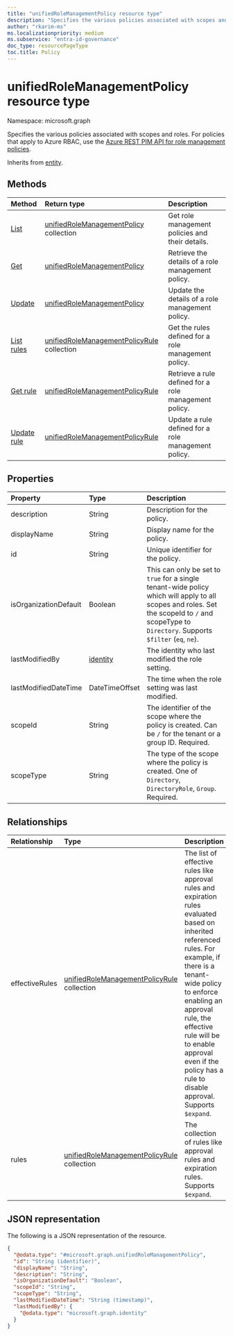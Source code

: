 ```yaml
---
title: "unifiedRoleManagementPolicy resource type"
description: "Specifies the various policies associated with scopes and roles."
author: "rkarim-ms"
ms.localizationpriority: medium
ms.subservice: "entra-id-governance"
doc_type: resourcePageType
toc.title: Policy
---
```


# unifiedRoleManagementPolicy resource type

Namespace: microsoft.graph

Specifies the various policies associated with scopes and roles. For policies that apply to Azure RBAC, use the [Azure REST PIM API for role management policies](/rest/api/authorization/role-management-policies).

Inherits from [entity](../resources/entity.md).

## Methods
|Method|Return type|Description|
|:---|:---|:---|
|[List](../api/policyroot-list-rolemanagementpolicies.md)|[unifiedRoleManagementPolicy](../resources/unifiedrolemanagementpolicy.md) collection|Get role management policies and their details.|
|[Get](../api/unifiedrolemanagementpolicy-get.md)|[unifiedRoleManagementPolicy](../resources/unifiedrolemanagementpolicy.md)|Retrieve the details of a role management policy.|
|[Update](../api/unifiedrolemanagementpolicy-update.md)|[unifiedRoleManagementPolicy](../resources/unifiedrolemanagementpolicy.md)|Update the details of a role management policy.|
|[List rules](../api/unifiedrolemanagementpolicy-list-rules.md)|[unifiedRoleManagementPolicyRule](../resources/unifiedrolemanagementpolicyrule.md) collection|Get the rules defined for a role management policy.|
|[Get rule](../api/unifiedrolemanagementpolicyrule-get.md)|[unifiedRoleManagementPolicyRule](../resources/unifiedrolemanagementpolicyrule.md)|Retrieve a rule defined for a role management policy.|
|[Update rule](../api/unifiedrolemanagementpolicyrule-update.md)|[unifiedRoleManagementPolicyRule](../resources/unifiedrolemanagementpolicyrule.md)|Update a rule defined for a role management policy.|


## Properties

|Property|Type|Description|
|:---|:---|:---|
|description|String|Description for the policy.|
|displayName|String|Display name for the policy.|
|id|String|Unique identifier for the policy.|
|isOrganizationDefault|Boolean|This can only be set to `true` for a single tenant-wide policy which will apply to all scopes and roles. Set the scopeId to `/` and scopeType to `Directory`. Supports `$filter` (`eq`, `ne`).|
|lastModifiedBy|[identity](../resources/identity.md)|The identity who last modified the role setting.|
|lastModifiedDateTime|DateTimeOffset|The time when the role setting was last modified.|
|scopeId|String|The identifier of the scope where the policy is created. Can be `/` for the tenant or a group ID. Required.|
|scopeType|String|The type of the scope where the policy is created. One of `Directory`, `DirectoryRole`, `Group`. Required.|

## Relationships
|Relationship|Type|Description|
|:---|:---|:---|
|effectiveRules|[unifiedRoleManagementPolicyRule](../resources/unifiedrolemanagementpolicyrule.md) collection| The list of effective rules like approval rules and expiration rules evaluated based on inherited referenced rules. For example, if there is a tenant-wide policy to enforce enabling an approval rule, the effective rule will be to enable approval even if the policy has a rule to disable approval. Supports `$expand`.|
|rules|[unifiedRoleManagementPolicyRule](../resources/unifiedrolemanagementpolicyrule.md) collection|The collection of rules like approval rules and expiration rules. Supports `$expand`.|

## JSON representation
The following is a JSON representation of the resource.
<!-- {
  "blockType": "resource",
  "keyProperty": "id",
  "@odata.type": "microsoft.graph.unifiedRoleManagementPolicy",
  "baseType": "microsoft.graph.entity",
  "openType": false
}
-->
``` json
{
  "@odata.type": "#microsoft.graph.unifiedRoleManagementPolicy",
  "id": "String (identifier)",
  "displayName": "String",
  "description": "String",
  "isOrganizationDefault": "Boolean",
  "scopeId": "String",
  "scopeType": "String",
  "lastModifiedDateTime": "String (timestamp)",
  "lastModifiedBy": {
    "@odata.type": "microsoft.graph.identity"
  }
}
```
